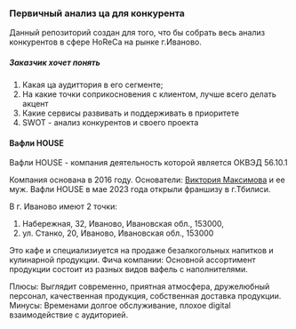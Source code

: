 ### Первичный анализ ца для конкурента  

Данный репозиторий создан для того, что бы собрать весь анализ конкурентов в сфере HoReCa на рынке г.Иваново. 

##### Заказчик хочет понять 
1. Какая ца аудиттория в его сегменте;
2. На какие точки соприкосновения с клиентом, лучше всего делать акцент
3. Какие сервисы развивать и поддерживать в приоритете
4. SWOT - анализ конкурентов и своего проекта


#### Вафли HOUSE 
Вафли HOUSE - компания деятельность которой является ОКВЭД 56.10.1 

Компания основана в 2016 году. Основатели: [Виктория Максимова](https://vk.com/id33109769) и ее муж.
Вафли HOUSE в мае 2023 года открыли франшизу в г.Тбилиси.  


В г. Иваново имеют 2 точки: 
1. Набережная, 32, Иваново, Ивановская обл., 153000, 
2. ул. Станко, 20, Иваново, Ивановская обл., 153000

Это кафе и специализиуется на продаже безалкогольных напитков и кулинарной продукции.
Фича компании: Основной ассортимент продукции состоит из разных видов вафель с наполнителями.

Плюсы: Выглядит современно, приятная атмосфера, дружелюбный персонал, качественная продукция, собственная доставка продукции. 
Минусы: Временами долгое обслуживание, плохое digital взаимодействие с аудиторией. 






